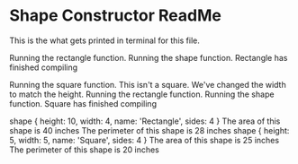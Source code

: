 # Shape Constructor ReadMe

This is the what gets printed in terminal for this file. 


Running the rectangle function.
Running the shape function.
Rectangle has finished compiling

Running the square function.
This isn't a square. We've changed the width to match the height. Running the rectangle function. Running the shape function.
Square has finished compiling

shape { height: 10, width: 4, name: 'Rectangle', sides: 4 }
The area of this shape is 40 inches The perimeter of this shape is 28 inches
shape { height: 5, width: 5, name: 'Square', sides: 4 }
The area of this shape is 25 inches The perimeter of this shape is 20 inches
